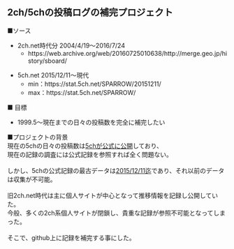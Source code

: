 <h2>2ch/5chの投稿ログの補完プロジェクト</h2>


■ソース
<ul>
 <li>2ch.net時代分 2004/4/19～2016/7/24
 <ul><li>https://web.archive.org/web/20160725010638/http://merge.geo.jp/history/sboard/</ul>
</ul>

<ul>
<li>5ch.net 2015/12/11～現代
<ul>
  <li>min：https://stat.5ch.net/SPARROW/20151211/
  <li>max：https://stat.5ch.net/SPARROW/
</ul>
</ul>
   
■ 目標
<ul>
<li>1999.5～現在までの日々の投稿数を完全に補完したい
</ul>

■プロジェクトの背景<br>
現在の5chの日々の投稿数は<a href=https://stat.5ch.net/SPARROW/>5chが公式に公開</a>しており、<br>
現在の記録の調査には公式記録を参照すれば全く問題ない。<br>
<br>
しかし、5chの公式記録の最古データは<a href=https://stat.5ch.net/SPARROW/20151211/>2015/12/11迄</a>であり、それ以前のデータは収集が不可能。<br>
<br>
旧2ch.net時代は主に個人サイトが中心となって推移情報を記録し公開していた。<br>
今般、多くの2ch系個人サイトが閉鎖し、貴重な記録が参照不可能となってしまった。<br>
<br>
そこで、github上に記録を補完する事にした。
